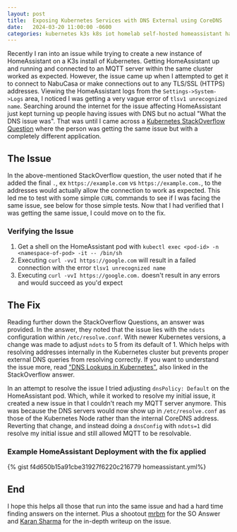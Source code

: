 ```yaml
---
layout: post
title:  Exposing Kubernetes Services with DNS External using CoreDNS
date:   2024-03-20 11:00:00 -0600
categories: kubernetes k3s k8s iot homelab self-hosted homeassistant has tls ssl https dns
---
```


Recently I ran into an issue while trying to create a new instance of HomeAssistant on a K3s install of Kubernetes. 
Getting HomeAssistant up and running and connected to an MQTT server within the same cluster worked as expected.
However, the issue came up when I attempted to get it to connect to NabuCasa or make connections out to any TLS/SSL (HTTPS) addresses. 
Viewing the HomeAssistant logs from the `Settings->System->Logs` area, I noticed I was getting a very vague error of `tlsv1 unrecognized name`. 
Searching around the internet for the issue affecting HomeAssistant just kept turning up people having issues with DNS but no actual "What the DNS issue was".
That was until I came across a [Kubernetes StackOverflow Question](https://stackoverflow.com/questions/66630929/kubenetes-pod-curl-works-only-if-domain-name-ends-with) where the person was getting the same issue but with a completely different application.

## The Issue

In the above-mentioned StackOverflow question, the user noted that if he added the final `.`, ex `https://example.com` vs `https://example.com.`, to the addresses would actually allow the connection to work as expected. 
This led me to test with some simple `CURL` commands to see if I was facing the same issue, see below for those simple tests.
Now that I had verified that I was getting the same issue, I could move on to the fix.

### Verifying the Issue

1. Get a shell on the HomeAssistant pod with `kubectl exec <pod-id> -n <namespace-of-pod> -it -- /bin/sh`
2. Executing `curl -vvI https://google.com` will result in a failed connection with the error `tlsv1 unrecognized name`
3. Executing `curl -vvI https://google.com.` doesn't result in any errors and would succeed as you'd expect

## The Fix

Reading further down the StackOverflow Questions, an answer was provided.
In the answer, they noted that the issue lies with the `ndots` configuration within `/etc/resolve.conf`. 
With newer Kubernetes versions, a change was made to adjust `ndots` to 5 from its default of 1.
Which helps with resolving addresses internally in the Kubernetes cluster but prevents proper external DNS queries from resolving correctly.
If you want to understand the issue more, read ["DNS Lookups in Kubernetes"](https://mrkaran.dev/posts/ndots-kubernetes/), also linked in the StackOverflow answer.

In an attempt to resolve the issue I tried adjusting `dnsPolicy: Default` on the HomeAssistant pod. 
Which, while it worked to resolve my initial issue, it created a new issue in that I couldn't reach my MQTT server anymore.
This was because the DNS servers would now show up in `/etc/resolve.conf` as those of the Kubernetes Node rather than the internal CoreDNS address.
Reverting that change, and instead doing a `dnsConfig` with `ndots=1` did resolve my initial issue and still allowed MQTT to be resolvable.

### Example HomeAssistant Deployment with the fix applied

{% gist f4d650b15a91cbe31927f6220c216779 homeassistant.yml%}

## End

I hope this helps all those that run into the same issue and had a hard time finding answers on the internet.
Plus a shootout [mrbm](https://stackoverflow.com/users/1143428/mrbm) for the SO Answer and [Karan Sharma](https://mrkaran.dev/posts/ndots-kubernetes/) for the in-depth writeup on the issue.